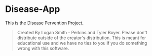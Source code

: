 # Disease-App
This is the Disease Pervention Project.
> Created By Logan Smith - Perkins and Tyler Boyer. Please don't distribute outside of the creator's distribution.
> This is meant for educational use and we have no ties to you if you do something wrong with this software.